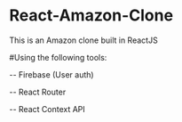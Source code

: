 # React-Amazon-Clone
This is an Amazon clone built in ReactJS 

#Using the following tools:

-- Firebase (User auth)

-- React Router

-- React Context API
